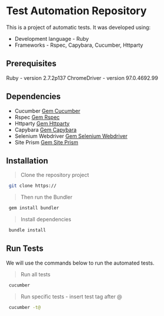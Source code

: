 
# Test Automation Repository 

This is a project of automatic tests. 
It was developed using:

- Development language - Ruby
- Frameworks - Rspec, Capybara, Cucumber, Httparty  

## Prerequisites

Ruby - version 2.7.2p137
ChromeDriver - version 97.0.4692.99

## Dependencies

- Cucumber [Gem Cucumber](https://github.com/cucumber/cucumber-ruby)
- Rspec    [Gem Rspec](https://github.com/rspec/rspec)
- Httparty [Gem Httparty](https://github.com/jnunemaker/httparty)
- Capybara [Gem Capybara](https://github.com/teamcapybara/capybara)
- Selenium Webdriver [Gem Selenium Webdriver](https://github.com/SeleniumHQ/selenium/tree/trunk/rb)
- Site Prism [Gem Site Prism](https://github.com/site-prism/site_prism)

## Installation

 >Clone the repository project

```bash
 git clone https://
```

>Then run the Bundler

```bash
 gem install bundler
```

>Install dependencies

```bash
 bundle install
```

## Run Tests

We will use the commands below to run the automated tests.  

>Run all tests

```bash
 cucumber
```

>Run specific tests - insert test tag after @

```bash
 cucumber -t@ 
```
